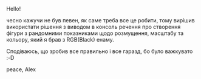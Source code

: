 Hello!

чесно кажучи не був певен, як саме треба все це робити, тому вирішив використати рішення з виводом в консоль речення про створення фігури з рандомними показниками щодо розмущення, масштабу та кольору, який я брав з RGB(Black) енаму.

Сподіваюсь, що зробив все правильно і все гаразд, бо було важкувато :-D

peace,
Alex